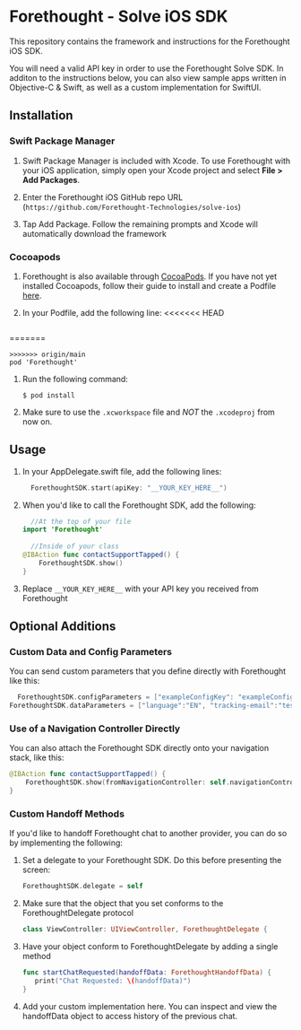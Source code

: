 # Forethought - Solve iOS SDK

This repository contains the framework and instructions for the Forethought iOS SDK.

You will need a valid API key in order to use the Forethought Solve SDK. In additon to the instructions below, you can also view sample apps written in Objective-C & Swift, as well as a custom implementation for SwiftUI.

## Installation

### Swift Package Manager

1. Swift Package Manager is included with Xcode. To use Forethought with your iOS application, simply open your Xcode project and select **File > Add Packages**.

1. Enter the Forethought iOS GitHub repo URL (`https://github.com/Forethought-Technologies/solve-ios`)

1. Tap Add Package. Follow the remaining prompts and Xcode will automatically download the framework

### Cocoapods

1. Forethought is also available through [CocoaPods](http://cocoapods.org). If you have not yet installed Cocoapods, follow their guide to install and create a Podfile [here](https://guides.cocoapods.org/using/getting-started.html).  

1. In your Podfile, add the following line:
<<<<<<< HEAD
   ```ruby
=======
   ```
>>>>>>> origin/main
   pod 'Forethought'
   ```
1. Run the following command:
   ```
   $ pod install
   ```
1. Make sure to use the `.xcworkspace` file and *NOT* the `.xcodeproj` from now on.
   
## Usage

1. In your AppDelegate.swift file, add the following lines:
   ```swift
	 ForethoughtSDK.start(apiKey: "__YOUR_KEY_HERE__")
   ```
1. When you'd like to call the Forethought SDK, add the following:
   ```swift
	 //At the top of your file
   import 'Forethought'
	 
	 //Inside of your class
   @IBAction func contactSupportTapped() {
       ForethoughtSDK.show()
   }
   ```
1. Replace `__YOUR_KEY_HERE__` with your API key you received from Forethought


## Optional Additions

### Custom Data and Config Parameters

You can send custom parameters that you define directly with Forethought like this:
   ```swift
	 ForethoughtSDK.configParameters = ["exampleConfigKey": "exampleConfigValue"]
   ForethoughtSDK.dataParameters = ["language":"EN", "tracking-email":"test@ft.ai"]
   ```

### Use of a Navigation Controller Directly

You can also attach the Forethought SDK directly onto your navigation stack, like this:
   ```swift
   @IBAction func contactSupportTapped() {
       ForethoughtSDK.show(fromNavigationController: self.navigationController)
   }
   ```
 
### Custom Handoff Methods

If you'd like to handoff Forethought chat to another provider, you can do so by implementing the following:

1. Set a delegate to your Forethought SDK. Do this before presenting the screen:
   ```swift
   ForethoughtSDK.delegate = self
   ```
1. Make sure that the object that you set conforms to the ForethoughtDelegate protocol
   ```swift
   class ViewController: UIViewController, ForethoughtDelegate {
   ```
   
1. Have your object conform to ForethoughtDelegate by adding a single method
   ```swift
   func startChatRequested(handoffData: ForethoughtHandoffData) {
      print("Chat Requested: \(handoffData)")
   }
   ```
1. Add your custom implementation here. You can inspect and view the handoffData object to access history of the previous chat.
